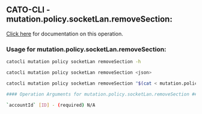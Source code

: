 
## CATO-CLI - mutation.policy.socketLan.removeSection:
[Click here](https://api.catonetworks.com/documentation/#mutation-mutation.policy.socketLan.removeSection) for documentation on this operation.

### Usage for mutation.policy.socketLan.removeSection:

```bash
catocli mutation policy socketLan removeSection -h

catocli mutation policy socketLan removeSection <json>

catocli mutation policy socketLan removeSection "$(cat < mutation.policy.socketLan.removeSection.json)"

#### Operation Arguments for mutation.policy.socketLan.removeSection ####

`accountId` [ID] - (required) N/A    
